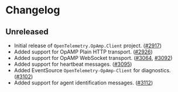 # Changelog

## Unreleased

* Initial release of `OpenTelemetry.OpAmp.Client` project.
  ([#2917](https://github.com/open-telemetry/opentelemetry-dotnet-contrib/pull/2917))
* Added support for OpAMP Plain HTTP transport.
  ([#2926](https://github.com/open-telemetry/opentelemetry-dotnet-contrib/pull/2926))
* Added support for OpAMP WebSocket transport.
  ([#3064](https://github.com/open-telemetry/opentelemetry-dotnet-contrib/pull/3064),
  [#3092](https://github.com/open-telemetry/opentelemetry-dotnet-contrib/pull/3092))
* Added support for heartbeat messages.
  ([#3095](https://github.com/open-telemetry/opentelemetry-dotnet-contrib/pull/3095))
* Added EventSource `OpenTelemetry-OpAmp-Client` for diagnostics.
  ([#3102](https://github.com/open-telemetry/opentelemetry-dotnet-contrib/pull/3102))
* Added support for agent identification messages.
  ([#3112](https://github.com/open-telemetry/opentelemetry-dotnet-contrib/pull/3112))
